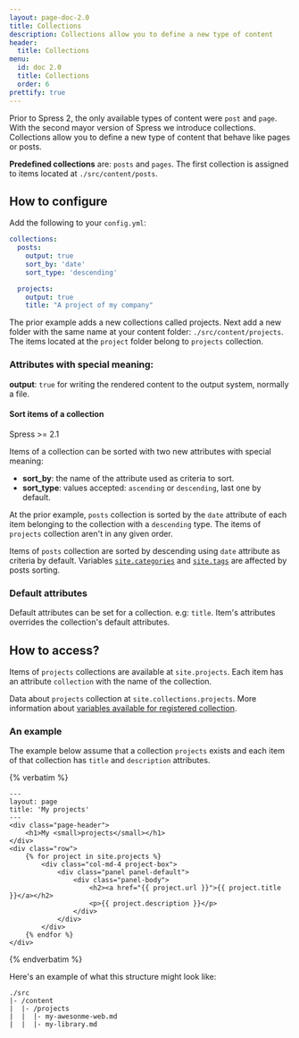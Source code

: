 ```yaml
---
layout: page-doc-2.0
title: Collections
description: Collections allow you to define a new type of content
header:
  title: Collections
menu:
  id: doc 2.0
  title: Collections
  order: 6
prettify: true
---
```

Prior to Spress 2, the only available types of content were `post` and `page`.
With the second mayor version of Spress we introduce collections. Collections
allow you to define a new type of content that behave like pages or posts.

**Predefined collections** are: `posts` and `pages`. The first collection is
assigned to items located at `./src/content/posts`.

## How to configure

Add the following to your `config.yml`:

```yaml
collections:
  posts:
    output: true
    sort_by: 'date'
    sort_type: 'descending'

  projects:
    output: true
    title: "A project of my company"
```
The prior example adds a new collections called projects. Next add a new folder with the same name 
at your content folder: `./src/content/projects`. The items located at the `project` folder belong 
to `projects` collection.

### Attributes with special meaning:

**output**: `true` for writing the rendered content to the output system, normally a file.

#### Sort items of a collection

<span class="label label-success">Spress >= 2.1</span>

Items of a collection can be sorted with two new attributes with special meaning:

* **sort_by**: the name of the attribute used as criteria to sort.
* **sort_type**: values accepted: `ascending` or `descending`, last one by default.

At the prior example, `posts` collection is sorted by the `date` attribute of each item
belonging to the collection with a `descending` type. The items of `projects` collection
aren't in any given order.

Items of `posts` collection are sorted by descending using `date` attribute as criteria by default.
Variables [`site.categories`](/docs/variables/#site-variables) and [`site.tags`](/docs/variables/#site-variables) are affected by posts sorting.

### Default attributes
Default attributes can be set for a collection. e.g: `title`. Item's attributes overrides
the collection's default attributes.

## How to access?

Items of `projects` collections are available at `site.projects`. Each item has an attribute
`collection` with the name of the collection.

Data about `projects` collection at `site.collections.projects`. More information about
[variables available for registered collection](/docs/variables/#collection-variables).

### An example

The example below assume that a collection `projects` exists and each item of that collection has
`title` and `description` attributes.

{% verbatim %}
```
---
layout: page
title: 'My projects'
---
<div class="page-header">
    <h1>My <small>projects</small></h1>
</div>
<div class="row">
	{% for project in site.projects %}
		<div class="col-md-4 project-box">
			<div class="panel panel-default">
				<div class="panel-body">
					<h2><a href="{{ project.url }}">{{ project.title }}</a></h2>
					<p>{{ project.description }}</p>
				</div>
			</div>
		</div>
	{% endfor %}
</div>
```
{% endverbatim %}

Here's an example of what this structure might look like:

```
./src
|- /content
|  |- /projects
|  |  |- my-awesonme-web.md
|  |  |- my-library.md
```
